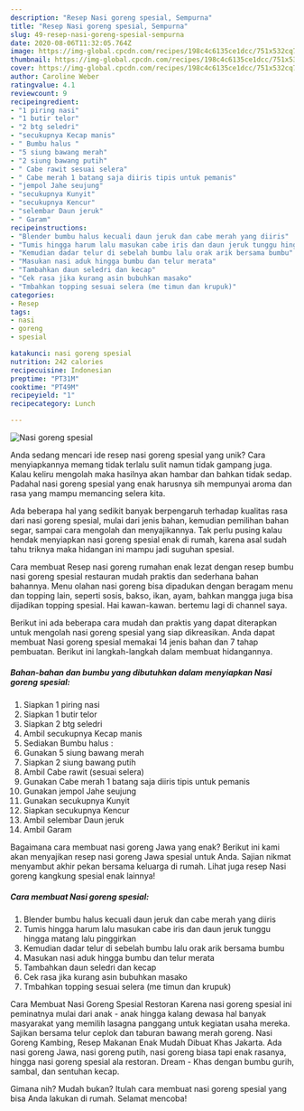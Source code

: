 ```yaml
---
description: "Resep Nasi goreng spesial, Sempurna"
title: "Resep Nasi goreng spesial, Sempurna"
slug: 49-resep-nasi-goreng-spesial-sempurna
date: 2020-08-06T11:32:05.764Z
image: https://img-global.cpcdn.com/recipes/198c4c6135ce1dcc/751x532cq70/nasi-goreng-spesial-foto-resep-utama.jpg
thumbnail: https://img-global.cpcdn.com/recipes/198c4c6135ce1dcc/751x532cq70/nasi-goreng-spesial-foto-resep-utama.jpg
cover: https://img-global.cpcdn.com/recipes/198c4c6135ce1dcc/751x532cq70/nasi-goreng-spesial-foto-resep-utama.jpg
author: Caroline Weber
ratingvalue: 4.1
reviewcount: 9
recipeingredient:
- "1 piring nasi"
- "1 butir telor"
- "2 btg seledri"
- "secukupnya Kecap manis"
- " Bumbu halus "
- "5 siung bawang merah"
- "2 siung bawang putih"
- " Cabe rawit sesuai selera"
- " Cabe merah 1 batang saja diiris tipis untuk pemanis"
- "jempol Jahe seujung"
- "secukupnya Kunyit"
- "secukupnya Kencur"
- "selembar Daun jeruk"
- " Garam"
recipeinstructions:
- "Blender bumbu halus kecuali daun jeruk dan cabe merah yang diiris"
- "Tumis hingga harum lalu masukan cabe iris dan daun jeruk tunggu hingga matang lalu pinggirkan"
- "Kemudian dadar telur di sebelah bumbu lalu orak arik bersama bumbu"
- "Masukan nasi aduk hingga bumbu dan telur merata"
- "Tambahkan daun seledri dan kecap"
- "Cek rasa jika kurang asin bubuhkan masako"
- "Tmbahkan topping sesuai selera (me timun dan krupuk)"
categories:
- Resep
tags:
- nasi
- goreng
- spesial

katakunci: nasi goreng spesial 
nutrition: 242 calories
recipecuisine: Indonesian
preptime: "PT31M"
cooktime: "PT49M"
recipeyield: "1"
recipecategory: Lunch

---
```



![Nasi goreng spesial](https://img-global.cpcdn.com/recipes/198c4c6135ce1dcc/751x532cq70/nasi-goreng-spesial-foto-resep-utama.jpg)

Anda sedang mencari ide resep nasi goreng spesial yang unik? Cara menyiapkannya memang tidak terlalu sulit namun tidak gampang juga. Kalau keliru mengolah maka hasilnya akan hambar dan bahkan tidak sedap. Padahal nasi goreng spesial yang enak harusnya sih mempunyai aroma dan rasa yang mampu memancing selera kita.

Ada beberapa hal yang sedikit banyak berpengaruh terhadap kualitas rasa dari nasi goreng spesial, mulai dari jenis bahan, kemudian pemilihan bahan segar, sampai cara mengolah dan menyajikannya. Tak perlu pusing kalau hendak menyiapkan nasi goreng spesial enak di rumah, karena asal sudah tahu triknya maka hidangan ini mampu jadi suguhan spesial.

Cara membuat Resep nasi goreng rumahan enak lezat dengan resep bumbu nasi goreng spesial restauran mudah praktis dan sederhana bahan bahannya. Menu olahan nasi goreng bisa dipadukan dengan beragam menu dan topping lain, seperti sosis, bakso, ikan, ayam, bahkan mangga juga bisa dijadikan topping spesial. Hai kawan-kawan. bertemu lagi di channel saya.


Berikut ini ada beberapa cara mudah dan praktis yang dapat diterapkan untuk mengolah nasi goreng spesial yang siap dikreasikan. Anda dapat membuat Nasi goreng spesial memakai 14 jenis bahan dan 7 tahap pembuatan. Berikut ini langkah-langkah dalam membuat hidangannya.

<!--inarticleads1-->

##### Bahan-bahan dan bumbu yang dibutuhkan dalam menyiapkan Nasi goreng spesial:

1. Siapkan 1 piring nasi
1. Siapkan 1 butir telor
1. Siapkan 2 btg seledri
1. Ambil secukupnya Kecap manis
1. Sediakan  Bumbu halus :
1. Gunakan 5 siung bawang merah
1. Siapkan 2 siung bawang putih
1. Ambil  Cabe rawit (sesuai selera)
1. Gunakan  Cabe merah 1 batang saja diiris tipis untuk pemanis
1. Gunakan jempol Jahe seujung
1. Gunakan secukupnya Kunyit
1. Siapkan secukupnya Kencur
1. Ambil selembar Daun jeruk
1. Ambil  Garam


Bagaimana cara membuat nasi goreng Jawa yang enak? Berikut ini kami akan menyajikan resep nasi goreng Jawa spesial untuk Anda. Sajian nikmat menyambut akhir pekan bersama keluarga di rumah. Lihat juga resep Nasi goreng kangkung spesial enak lainnya! 

<!--inarticleads2-->

##### Cara membuat Nasi goreng spesial:

1. Blender bumbu halus kecuali daun jeruk dan cabe merah yang diiris
1. Tumis hingga harum lalu masukan cabe iris dan daun jeruk tunggu hingga matang lalu pinggirkan
1. Kemudian dadar telur di sebelah bumbu lalu orak arik bersama bumbu
1. Masukan nasi aduk hingga bumbu dan telur merata
1. Tambahkan daun seledri dan kecap
1. Cek rasa jika kurang asin bubuhkan masako
1. Tmbahkan topping sesuai selera (me timun dan krupuk)


Cara Membuat Nasi Goreng Spesial Restoran Karena nasi goreng spesial ini peminatnya mulai dari anak - anak hingga kalang dewasa hal banyak masyarakat yang memilih lasagna panggang untuk kegiatan usaha mereka. Sajikan bersama telur ceplok dan taburan bawang merah goreng. Nasi Goreng Kambing, Resep Makanan Enak Mudah Dibuat Khas Jakarta. Ada nasi goreng Jawa, nasi goreng putih, nasi goreng biasa tapi enak rasanya, hingga nasi goreng spesial ala restoran. Dream - Khas dengan bumbu gurih, sambal, dan sentuhan kecap. 

Gimana nih? Mudah bukan? Itulah cara membuat nasi goreng spesial yang bisa Anda lakukan di rumah. Selamat mencoba!
